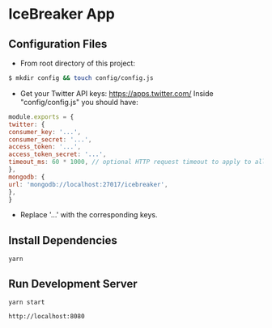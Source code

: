 # IceBreaker App

## Configuration Files

- From root directory of this project:

```sh
$ mkdir config && touch config/config.js
```
    
- Get your Twitter API keys: https://apps.twitter.com/
Inside "config/config.js" you should have:

```javascript
module.exports = {
twitter: {
consumer_key: '...',
consumer_secret: '...',
access_token: '...',
access_token_secret: '...',
timeout_ms: 60 * 1000, // optional HTTP request timeout to apply to all requests.
},
mongodb: {
url: 'mongodb://localhost:27017/icebreaker',
},
}
```

- Replace '...' with the corresponding keys.

## Install Dependencies

`yarn`

## Run Development Server

`yarn start`

`http://localhost:8080`


